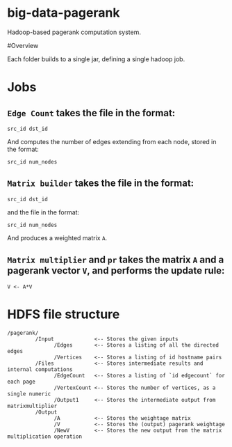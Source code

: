 # big-data-pagerank

Hadoop-based pagerank computation system.

#Overview

Each folder builds to a single jar, defining a single hadoop job.

# Jobs

## `Edge Count` takes the file in the format:
```
src_id dst_id
```	  
And computes the number of edges extending from each node, stored in the format:
```
src_id num_nodes
```

## `Matrix builder` takes the file in the format:

```
src_id dst_id
```	  
and the file in the format:
```
src_id num_nodes
```
And produces a weighted matrix `A`.

## `Matrix multiplier` and `pr` takes the matrix `A` and a pagerank vector `V`, and performs the update rule:

```
V <- A*V
```

# HDFS file structure

```
/pagerank/
         /Input             <-- Stores the given inputs
               /Edges       <-- Stores a listing of all the directed edges
               /Vertices    <-- Stores a listing of id hostname pairs
         /Files             <-- Stores intermediate results and internal computations
               /EdgeCount   <-- Stores a listing of `id edgecount` for each page
               /VertexCount <-- Stores the number of vertices, as a single numeric
               /Output1     <-- Stores the intermediate output from matrixmultiplier
         /Output
               /A           <-- Stores the weightage matrix
               /V           <-- Stores the (output) pagerank weightage
               /NewV        <-- Stores the new output from the matrix multiplication operation
```
